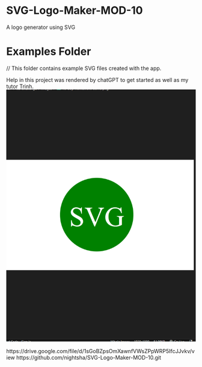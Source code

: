 # SVG-Logo-Maker-MOD-10
A logo generator using SVG
# Examples Folder
// This folder contains example SVG files created with the app.

Help in this project was rendered by chatGPT to get started as well as my tutor Trinh.![Alt text](<Screenshot 2023-11-15 201638.png>)


<!-- video using freelogo.me -->https://drive.google.com/file/d/1sGoBZpsOmXawnfVWsZPpWRP5IfcJJvkv/view

<!-- gitHub repository link -->https://github.com/nightsha/SVG-Logo-Maker-MOD-10.git